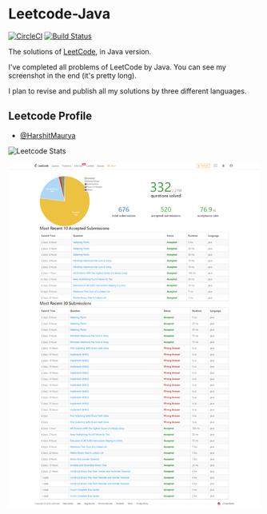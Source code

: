 Leetcode-Java
========

[![CircleCI](https://circleci.com/gh/xcv58/LeetCode.svg?style=svg)](https://leetcode.com/HarshitMaurya/)
[![Build Status](https://travis-ci.org/xcv58/LeetCode.svg?branch=master)](https://leetcode.com/HarshitMaurya/)

The solutions of [LeetCode](https://oj.leetcode.com/problems/), in Java version.

I've completed all problems of LeetCode by Java. You can see my screenshot in the end (it's pretty long).

I plan to revise and publish all my solutions by three different languages.


## Leetcode Profile

- [@HarshitMaurya](https://leetcode.com/HarshitMaurya/)

![Leetcode Stats](https://leetcode.card.workers.dev/?username=HarshitMaurya&theme=nord)

![xcv58's Screenshot](https://github.com/rockharshitmaurya/Leetcode-Java/blob/main/problems/watering_plants/screencapture-leetcode-progress-2022-02-03-10_25_03.png)
